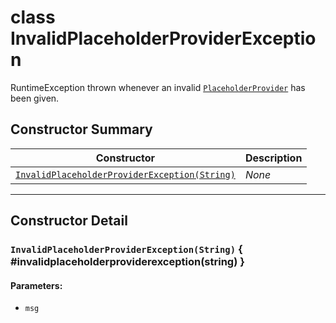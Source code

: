 # <span class="api-type__primitive">class</span> InvalidPlaceholderProviderException

RuntimeException thrown whenever an invalid [`PlaceholderProvider`](../placeholderprovider.md) has been given.

## Constructor Summary

| Constructor                                                                                   | Description |
|-----------------------------------------------------------------------------------------------|-------------|
| [`InvalidPlaceholderProviderException(String)`](#invalidplaceholderproviderexception(string)) | *None*      |

----

## Constructor Detail

### `InvalidPlaceholderProviderException(String)` { #invalidplaceholderproviderexception(string) }

<h4>Parameters:</h4>

- `msg`